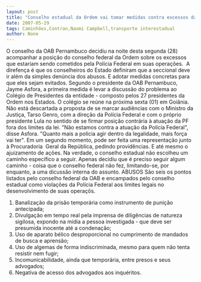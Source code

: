 ```yaml
---
layout: post
title: "Conselho estadual da Ordem vai tomar medidas contra excessos da PF, mas ainda não definiu um caminho"
date: 2007-05-29
tags: Caminhões,Contran,Naomi Campbell,transporte interestadual
author: None
---
```

O conselho da OAB Pernambuco decidiu na noite desta segunda (28) acompanhar a posi&ccedil;&atilde;o do conselho federal da Ordem sobre os excessos que estariam sendo cometidos pela Pol&iacute;cia Federal em suas opera&ccedil;&otilde;es.&nbsp; 
A direfen&ccedil;a &eacute; que os conselheiros do Estado definiram que a seccional deve ir al&eacute;m da simples den&uacute;ncia dos abusos. E adotar medidas concretas para que eles sejam evitados.
Segundo o presidente da OAB Pernambuco, Jayme Asfora, a primeira medida &eacute; levar a discuss&atilde;o do problema ao Col&eacute;gio de Presidentes da entidade - composto pelos 27 presidentes da Ordem nos Estados. O col&eacute;gio se re&uacute;ne na pr&oacute;xima sexta (01) em Goi&acirc;nia.
N&atilde;o est&aacute; descartada a proposta de se marcar audi&ecirc;ncias com o Ministro da Justi&ccedil;a, Tarso Genro, com a dire&ccedil;&atilde;o da Pol&iacute;cia Federal e com o pr&oacute;prio presidente Lula no sentido de se firmar posi&ccedil;&atilde;o contr&aacute;ria &agrave; atua&ccedil;&atilde;o da PF fora dos limites da lei. 
&quot;N&atilde;o estamos contra a atua&ccedil;&atilde;o da Pol&iacute;cia Federal&quot;, disse&nbsp;Asfora. &quot;Quanto mais a pol&iacute;cia agir dentro da legalidade, mais for&ccedil;a vai ter&quot;.
Em um segundo momento, pode ser feita uma&nbsp;representa&ccedil;&atilde;o&nbsp;junto &agrave; Procuradoria&nbsp; Geral da Rep&uacute;blica, pedindo provid&ecirc;ncias. E at&eacute; mesmo o ajuizamento de a&ccedil;&otilde;es.
Na verdade, o conselho estadual n&atilde;o escolheu um caminho espec&iacute;fico a seguir. Apenas decidiu que &eacute; preciso seguir algum caminho - coisa que o conselho federal n&atilde;o fez, limitando-se, por enquanto, a uma dicuss&atilde;o interna do assunto.
ABUSOS
S&atilde;o seis os pontos listados pelo conselho federal da OAB e encampados pelo conselho estadual como viola&ccedil;&otilde;es da Pol&iacute;cia Federal aos limites legais no desenvolvimento de suas opera&ccedil;&otilde;s.
1) Banaliza&ccedil;&atilde;o da pris&atilde;o tempor&aacute;ria como instrumento de puni&ccedil;&atilde;o antecipada;
2) Divulga&ccedil;&atilde;o em tempo real pela imprensa de dilig&ecirc;ncias de natureza sigilosa, expondo na m&iacute;dia a pessoa investigada - que deve ser presumida inocente at&eacute; a condena&ccedil;&atilde;o;
3) Uso de aparato b&eacute;lico desproporcional no cumprimento de mandados de busca e aprens&atilde;o;
4) Uso de algemas de forma indiscriminada, mesmo&nbsp;para quem n&atilde;o tenta resistir nem fugir;
5) Incomunicabilidade, ainda que tempor&aacute;ria, entre presos e seus advogados;
6) Negativa de acesso dos advogados aos inqu&eacute;ritos.&nbsp;  